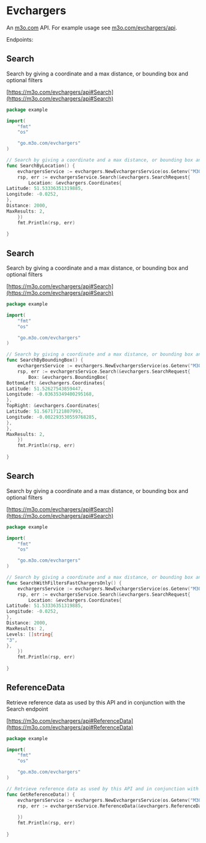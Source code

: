 # Evchargers

An [m3o.com](https://m3o.com) API. For example usage see [m3o.com/evchargers/api](https://m3o.com/evchargers/api).

Endpoints:

## Search

Search by giving a coordinate and a max distance, or bounding box and optional filters


[https://m3o.com/evchargers/api#Search](https://m3o.com/evchargers/api#Search)

```go
package example

import(
	"fmt"
	"os"

	"go.m3o.com/evchargers"
)

// Search by giving a coordinate and a max distance, or bounding box and optional filters
func SearchByLocation() {
	evchargersService := evchargers.NewEvchargersService(os.Getenv("M3O_API_TOKEN"))
	rsp, err := evchargersService.Search(&evchargers.SearchRequest{
		Location: &evchargers.Coordinates{
Latitude: 51.53336351319885,
Longitude: -0.0252,
},
Distance: 2000,
MaxResults: 2,
	})
	fmt.Println(rsp, err)
	
}
```
## Search

Search by giving a coordinate and a max distance, or bounding box and optional filters


[https://m3o.com/evchargers/api#Search](https://m3o.com/evchargers/api#Search)

```go
package example

import(
	"fmt"
	"os"

	"go.m3o.com/evchargers"
)

// Search by giving a coordinate and a max distance, or bounding box and optional filters
func SearchByBoundingBox() {
	evchargersService := evchargers.NewEvchargersService(os.Getenv("M3O_API_TOKEN"))
	rsp, err := evchargersService.Search(&evchargers.SearchRequest{
		Box: &evchargers.BoundingBox{
BottomLeft: &evchargers.Coordinates{
Latitude: 51.52627543859447,
Longitude: -0.03635349400295168,
},
TopRight: &evchargers.Coordinates{
Latitude: 51.56717121807993,
Longitude: -0.002293530559768285,
},
},
MaxResults: 2,
	})
	fmt.Println(rsp, err)
	
}
```
## Search

Search by giving a coordinate and a max distance, or bounding box and optional filters


[https://m3o.com/evchargers/api#Search](https://m3o.com/evchargers/api#Search)

```go
package example

import(
	"fmt"
	"os"

	"go.m3o.com/evchargers"
)

// Search by giving a coordinate and a max distance, or bounding box and optional filters
func SearchWithFiltersFastChargersOnly() {
	evchargersService := evchargers.NewEvchargersService(os.Getenv("M3O_API_TOKEN"))
	rsp, err := evchargersService.Search(&evchargers.SearchRequest{
		Location: &evchargers.Coordinates{
Latitude: 51.53336351319885,
Longitude: -0.0252,
},
Distance: 2000,
MaxResults: 2,
Levels: []string{
"3",
},
	})
	fmt.Println(rsp, err)
	
}
```
## ReferenceData

Retrieve reference data as used by this API and in conjunction with the Search endpoint


[https://m3o.com/evchargers/api#ReferenceData](https://m3o.com/evchargers/api#ReferenceData)

```go
package example

import(
	"fmt"
	"os"

	"go.m3o.com/evchargers"
)

// Retrieve reference data as used by this API and in conjunction with the Search endpoint
func GetReferenceData() {
	evchargersService := evchargers.NewEvchargersService(os.Getenv("M3O_API_TOKEN"))
	rsp, err := evchargersService.ReferenceData(&evchargers.ReferenceDataRequest{
		
	})
	fmt.Println(rsp, err)
	
}
```
